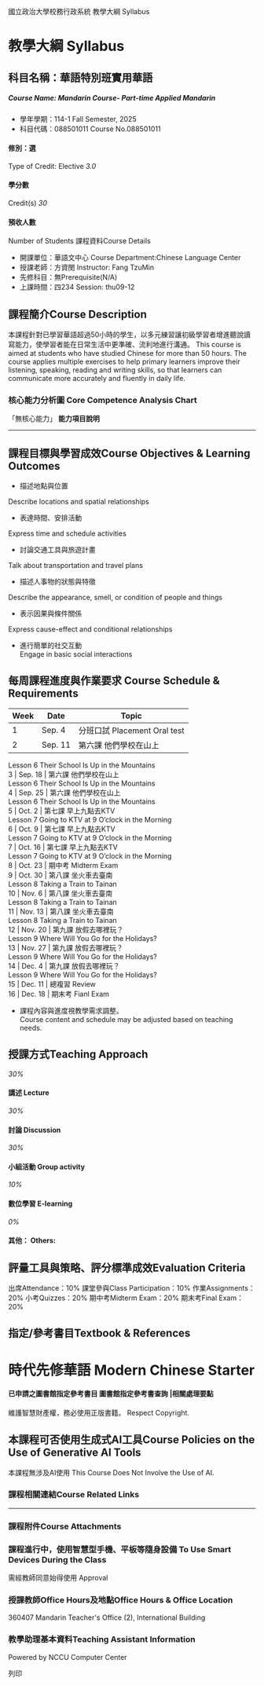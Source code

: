 國立政治大學校務行政系統 教學大綱 Syllabus
# 教學大綱 Syllabus
##  科目名稱：華語特別班實用華語
#####  Course Name: Mandarin Course- Part-time Applied Mandarin
  * 學年學期：114-1 Fall Semester, 2025 
  * 科目代碼：088501011 Course No.088501011


#### 修別：選
Type of Credit: Elective 
_3.0_
#### 學分數
Credit(s)
_30_
#### 預收人數
Number of Students
課程資料Course Details
  * 開課單位：華語文中心 Course Department:Chinese Language Center 
  * 授課老師：方資閔 Instructor: Fang TzuMin 
  * 先修科目：無Prerequisite(N/A)
  * 上課時間：四234 Session: thu09-12


##  課程簡介Course Description
本課程針對已學習華語超過50小時的學生，以多元練習讓初級學習者增進聽說讀寫能力，使學習者能在日常生活中更準確、流利地進行溝通。
This course is aimed at students who have studied Chinese for more than 50 hours. The course applies multiple exercises to help primary learners improve their listening, speaking, reading and writing skills, so that learners can communicate more accurately and fluently in daily life.
###  核心能力分析圖 Core Competence Analysis Chart
「無核心能力」 
**能力項目說明**
* * *
##  課程目標與學習成效Course Objectives & Learning Outcomes 
  * 描述地點與位置


Describe locations and spatial relationships
  * 表達時間、安排活動


Express time and schedule activities
  * 討論交通工具與旅遊計畫


Talk about transportation and travel plans
  * 描述人事物的狀態與特徵


Describe the appearance, smell, or condition of people and things
  * 表示因果與條件關係


Express cause-effect and conditional relationships
  * 進行簡單的社交互動  
Engage in basic social interactions


##  每周課程進度與作業要求 Course Schedule & Requirements
**Week** |  **Date** |  **Topic**  
---|---|---  
1 |  Sep. 4 |  分班口試 Placement Oral test  
2 |  Sep. 11 |  第六課 他們學校在山上  
Lesson 6 Their School Is Up in the Mountains  
3 |  Sep. 18 |  第六課 他們學校在山上  
Lesson 6 Their School Is Up in the Mountains  
4 |  Sep. 25 |  第六課 他們學校在山上  
Lesson 6 Their School Is Up in the Mountains  
5 |  Oct. 2 |  第七課 早上九點去KTV  
Lesson 7 Going to KTV at 9 O’clock in the Morning  
6 |  Oct. 9 |  第七課 早上九點去KTV  
Lesson 7 Going to KTV at 9 O’clock in the Morning  
7 |  Oct. 16 |  第七課 早上九點去KTV  
Lesson 7 Going to KTV at 9 O’clock in the Morning  
8 | Oct. 23 | 期中考 Midterm Exam  
9 |  Oct. 30 |  第八課 坐火車去臺南  
Lesson 8 Taking a Train to Tainan  
10 |  Nov. 6 |  第八課 坐火車去臺南  
Lesson 8 Taking a Train to Tainan  
11 |  Nov. 13 |  第八課 坐火車去臺南  
Lesson 8 Taking a Train to Tainan  
12 |  Nov. 20 |  第九課 放假去哪裡玩？  
Lesson 9 Where Will You Go for the Holidays?  
13 |  Nov. 27 |  第九課 放假去哪裡玩？  
Lesson 9 Where Will You Go for the Holidays?  
14 |  Dec. 4 |  第九課 放假去哪裡玩？  
Lesson 9 Where Will You Go for the Holidays?  
15 |  Dec. 11 |  總複習 Review  
16 |  Dec. 18 |  期末考 Fianl Exam  
  * 課程內容與進度視教學需求調整。  
Course content and schedule may be adjusted based on teaching needs.


##  授課方式Teaching Approach
_30%_
####  講述 Lecture
_30%_
####  討論 Discussion
_30%_
####  小組活動 Group activity
_10%_
####  數位學習 E-learning
_0%_
####  其他： Others:
##  評量工具與策略、評分標準成效Evaluation Criteria
出席Attendance：10%
課堂參與Class Participation：10%
作業Assignments：20%
⼩考Quizzes：20%
期中考Midterm Exam：20%
期末考Final Exam：20%
##  指定/參考書目Textbook & References
# 時代先修華語 Modern Chinese Starter
####  已申請之圖書館指定參考書目  圖書館指定參考書查詢 |相關處理要點
維護智慧財產權，務必使用正版書籍。 Respect Copyright.
##  本課程可否使用生成式AI工具Course Policies on the Use of Generative AI Tools
本課程無涉及AI使用 This Course Does Not Involve the Use of AI.
###  課程相關連結Course Related Links
* * *
###  課程附件Course Attachments
###  課程進行中，使用智慧型手機、平板等隨身設備 To Use Smart Devices During the Class
需經教師同意始得使用  Approval
###  授課教師Office Hours及地點Office Hours & Office Location
360407 Mandarin Teacher's Office (2), International Building
###  教學助理基本資料Teaching Assistant Information
Powered by NCCU Computer Center
  
列印
